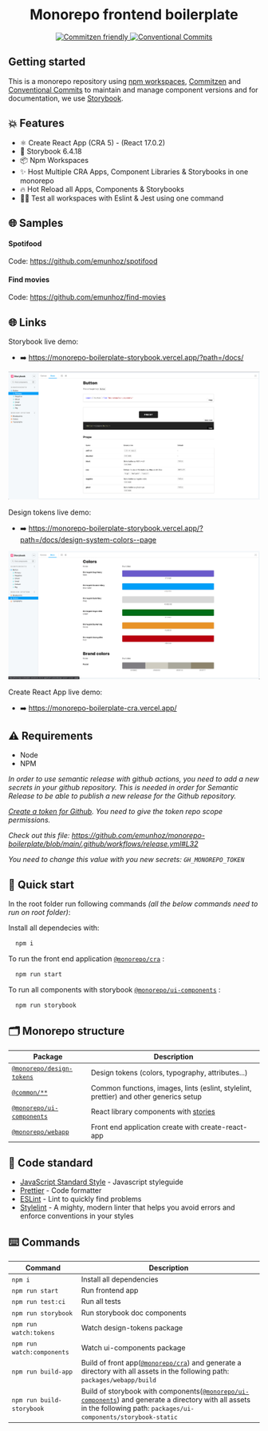 <h1 align="center">Monorepo frontend boilerplate</h1>

<p align="center">
  <a href="http://commitizen.github.io/cz-cli/">
	  <img src="https://img.shields.io/badge/commitizen-friendly-brightgreen.svg" alt="Commitzen friendly" />
  </a>
  <a href="https://conventionalcommits.org">
	  <img src="https://img.shields.io/badge/Conventional%20Commits-1.0.0-yellow.svg" alt="Conventional Commits" />
  </a>
</p>

## Getting started

This is a monorepo repository using [npm workspaces](https://docs.npmjs.com/cli/v8/using-npm/workspaces), [Commitzen](http://commitizen.github.io/cz-cli/) and [Conventional Commits](https://conventionalcommits.org) to maintain and manage component versions and for documentation, we use [Storybook](https://storybook.js.org/).

## 💥 Features

- ⚛️ Create React App (CRA 5) - (React 17.0.2)
- 📖 Storybook 6.4.18
- 📦 Npm Workspaces
- ✨ Host Multiple CRA Apps, Component Libraries & Storybooks in one monorepo
- 🔥 Hot Reload all Apps, Components & Storybooks
- 👨‍🔬 Test all workspaces with Eslint & Jest using one command

## 🌐 Samples

#### Spotifood
Code: https://github.com/emunhoz/spotifood

#### Find movies
Code: https://github.com/emunhoz/find-movies

## 🌐 Links

Storybook live demo:
- ➡️ https://monorepo-boilerplate-storybook.vercel.app/?path=/docs/

![Storybook](docs/images/ui-components.png)

Design tokens live demo:
- ➡️ https://monorepo-boilerplate-storybook.vercel.app/?path=/docs/design-system-colors--page

![Design tokens](docs/images/design-tokens.png)

Create React App live demo:
- ➡️ https://monorepo-boilerplate-cra.vercel.app/

## ⚠️ Requirements

- Node
- NPM

_In order to use semantic release with github actions, you need to add a new secrets in your github repository. This is needed in order for Semantic Release to be able to publish a new release for the Github repository._

_[Create a token for Github](https://help.github.com/en/github/authenticating-to-github/creating-a-personal-access-token-for-the-command-line). You need to give the token repo scope permissions._

_Check out this file: https://github.com/emunhoz/monorepo-boilerplate/blob/main/.github/workflows/release.yml#L32_

_You need to change this value with you new secrets: `GH_MONOREPO_TOKEN`_

## 🚀 Quick start

In the root folder run following commands _(all the below commands need to run on root folder)_:

Install all dependecies with:

```bash
  npm i
```

To run the front end application [`@monorepo/cra`](./packages/cra) :

```bash
  npm run start
```

To run all components with storybook [`@monorepo/ui-components`](./packages/ui-components) :

```bash
  npm run storybook
```

## 🗂 Monorepo structure

| Package                                               | Description                                                                            |
| ----------------------------------------------------- | -------------------------------------------------------------------------------------- |
| [`@monorepo/design-tokens`](./packages/design-tokens) | Design tokens (colors, typography, attributes...)                                      |
| [`@common/**`](./packages/commons)                    | Common functions, images, lints (eslint, stylelint, prettier) and other generics setup |
| [`@monorepo/ui-components`](./packages/ui-components) | React library components with [stories](https://storybook.js.org/)                     |
| [`@monorepo/webapp`](./packages/webapp)               | Front end application create with create-react-app                                     |

## 🚨 Code standard

- [JavaScript Standard Style](https://standardjs.com/) - Javascript styleguide
- [Prettier](https://prettier.io/) - Code formatter
- [ESLint](https://eslint.org/) - Lint to quickly find problems
- [Stylelint](https://stylelint.io/) - A mighty, modern linter that helps you avoid errors and enforce conventions in your styles

## ⌨️ Commands

| Command                 | Description                                                                                                                                                                               |
| ----------------------- | ----------------------------------------------------------------------------------------------------------------------------------------------------------------------------------------- |
| `npm i`                  | Install all dependencies                                                                                                                                                                  |
| `npm run start`            | Run frontend app                                                                                                                                                                          |
| `npm run test:ci`          | Run all tests                                                                                                                                                                             |
| `npm run storybook`        | Run storybook doc components                                                                                                                                                              |
| `npm run watch:tokens`     | Watch design-tokens package                                                                                                                                                               |
| `npm run watch:components` | Watch ui-components package                                                                                                                                                               |
| `npm run build-app`        | Build of front app([`@monorepo/cra`](./packages/cra)) and generate a directory with all assets in the following path: `packages/webapp/build`                                                |
| `npm run build-storybook`  | Build of storybook with components([`@monorepo/ui-components`](./packages/ui-components)) and generate a directory with all assets in the following path: `packages/ui-components/storybook-static` |
